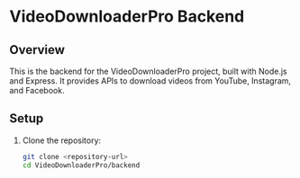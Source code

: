 # VideoDownloaderPro Backend

## Overview
This is the backend for the VideoDownloaderPro project, built with Node.js and Express. It provides APIs to download videos from YouTube, Instagram, and Facebook.

## Setup
1. Clone the repository:
   ```bash
   git clone <repository-url>
   cd VideoDownloaderPro/backend